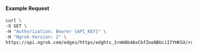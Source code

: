 <!-- Code generated for API Clients. DO NOT EDIT. -->
#### Example Request
```bash
curl \
-X GET \
-H "Authorization: Bearer {API_KEY}" \
-H "Ngrok-Version: 2" \
https://api.ngrok.com/edges/https/edghts_2rmHAb4AxCbfZoeNBUciI7YHKSX/routes/edghtsrt_2rmHAfW3831MUdJf8bRSS8eQSLd
